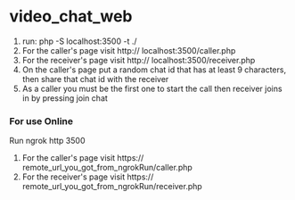 # video_chat_web
1. run: php -S localhost:3500 -t ./
2. For the caller's page visit http:// localhost:3500/caller.php
3. For the receiver's page visit http:// localhost:3500/receiver.php
4. On the caller's page put a random chat id that has at least 9 characters, then share that chat id with the receiver
5. As a caller you must be the first one to start the call then receiver joins in by pressing join chat

### For use Online

Run ngrok http 3500
1. For the caller's page visit https:// remote_url_you_got_from_ngrokRun/caller.php
2. For the receiver's page visit https:// remote_url_you_got_from_ngrokRun/receiver.php

